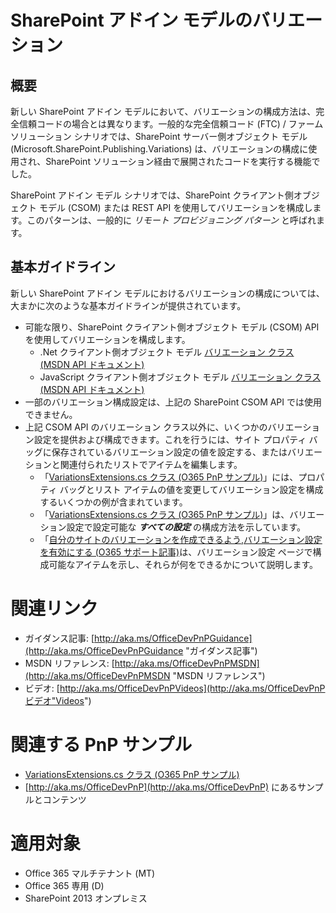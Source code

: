 SharePoint アドイン モデルのバリエーション
=========================================

概要
-------

新しい SharePoint アドイン モデルにおいて、バリエーションの構成方法は、完全信頼コードの場合とは異なります。一般的な完全信頼コード (FTC) / ファーム ソリューション シナリオでは、SharePoint サーバー側オブジェクト モデル (Microsoft.SharePoint.Publishing.Variations) は、バリエーションの構成に使用され、SharePoint ソリューション経由で展開されたコードを実行する機能でした。

SharePoint アドイン モデル シナリオでは、SharePoint クライアント側オブジェクト モデル (CSOM) または REST API を使用してバリエーションを構成します。このパターンは、一般的に *リモート プロビジョニング パターン* と呼ばれます。

基本ガイドライン
---------------------

新しい SharePoint アドイン モデルにおけるバリエーションの構成については、大まかに次のような基本ガイドラインが提供されています。

- 可能な限り、SharePoint クライアント側オブジェクト モデル (CSOM) API を使用してバリエーションを構成します。
    - .Net クライアント側オブジェクト モデル [バリエーション クラス (MSDN API ドキュメント)](https://msdn.microsoft.com/en-us/library/office/microsoft.sharepoint.client.publishing.variations.aspx)
    - JavaScript クライアント側オブジェクト モデル [バリエーション クラス (MSDN API ドキュメント)](https://msdn.microsoft.com/en-us/library/office/jj994778.aspx)
- 一部のバリエーション構成設定は、上記の SharePoint CSOM API では使用できません。
- 上記 CSOM API のバリエーション クラス以外に、いくつかのバリエーション設定を提供および構成できます。これを行うには、サイト プロパティ バッグに保存されているバリエーション設定の値を設定する、またはバリエーションと関連付られたリストでアイテムを編集します。
    + 「[VariationsExtensions.cs クラス (O365 PnP サンプル)](https://github.com/OfficeDev/PnP-Sites-Core/tree/master/Core/OfficeDevPnP.Core/AppModelExtensions/VariationExtensions.cs)」には、プロパティ バッグとリスト アイテムの値を変更してバリエーション設定を構成するいくつかの例が含まれています。
    + 「[VariationsExtensions.cs クラス (O365 PnP サンプル)](https://github.com/OfficeDev/PnP-Sites-Core/blob/master/Core/OfficeDevPnP.Core/AppModelExtensions/VariationExtensions.cs)」は、バリエーション設定で設定可能な ***すべての設定*** の構成方法を示しています。
    + 「[自分のサイトのバリエーションを作成できるよう,バリエーション設定を有効にする (O365 サポート記事)](https://support.office.com/en-za/article/Turn-on-variations-settings-so-you-can-create-variations-of-your-site-fc021610-bdb5-4b5c-9d59-ce8af6699b4b)は、バリエーション設定 ページで構成可能なアイテムを示し、それらが何をできるかについて説明します。

関連リンク
=============

- ガイダンス記事: [http://aka.ms/OfficeDevPnPGuidance](http://aka.ms/OfficeDevPnPGuidance "ガイダンス記事")
- MSDN リファレンス: [http://aka.ms/OfficeDevPnPMSDN](http://aka.ms/OfficeDevPnPMSDN "MSDN リファレンス")
- ビデオ: [http://aka.ms/OfficeDevPnPVideos](http://aka.ms/OfficeDevPnPビデオ"Videos")

関連する PnP サンプル
===================

- [VariationsExtensions.cs クラス (O365 PnP サンプル)](https://github.com/OfficeDev/PnP-Sites-Core/blob/master/Core/OfficeDevPnP.Core/AppModelExtensions/VariationExtensions.cs)
- [http://aka.ms/OfficeDevPnP](http://aka.ms/OfficeDevPnP) にあるサンプルとコンテンツ

適用対象
==========
- Office 365 マルチテナント (MT)
- Office 365 専用 (D)
- SharePoint 2013 オンプレミス
